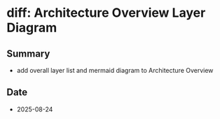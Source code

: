 # diff: Architecture Overview Layer Diagram

## Summary
- add overall layer list and mermaid diagram to Architecture Overview

## Date
- 2025-08-24
